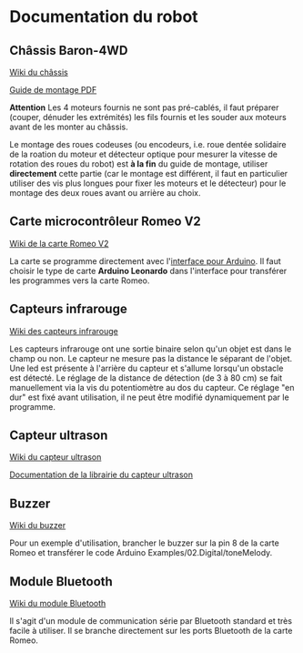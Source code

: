 Documentation du robot
=

Châssis Baron-4WD
-

[Wiki du châssis](http://www.dfrobot.com/wiki/index.php?title=NEW_A4WD_Mobile_Robot_with_encoder_%28SKU:ROB0025%29)

[Guide de montage PDF](http://www.dfrobot.com/image/data/ROB0025/ROB0025-Instruction%20Mannual%20V2.0.pdf)

**Attention**  Les 4 moteurs fournis ne sont pas pré-cablés, il faut préparer
  (couper, dénuder les extrémités) les fils fournis et les souder aux
  moteurs avant de les monter au châssis.

Le montage des roues codeuses (ou encodeurs, i.e. roue dentée
solidaire de la roation du moteur et détecteur optique pour mesurer la
vitesse de rotation des roues du robot) est **à la fin** du guide de montage,
utiliser **directement** cette partie (car le montage est différent,
il faut en particulier utiliser des vis plus longues pour fixer les moteurs et
le détecteur) pour le montage des deux roues avant
ou arrière au choix.

Carte microcontrôleur Romeo V2
-

[Wiki de la carte Romeo V2](http://www.dfrobot.com/wiki/index.php/Romeo_V2-All_in_one_Controller_%28R3%29_%28SKU:DFR0225%29)

La carte se programme directement avec l'[interface pour Arduino](http://arduino.cc/en/Main/Software). Il
faut choisir le type de carte **Arduino Leonardo** dans l'interface pour transférer les
programmes vers la carte Romeo.

Capteurs infrarouge
-

[Wiki des capteurs infrarouge](http://www.dfrobot.com/wiki/index.php?title=Adjustable_Infrared_Sensor_Switch_%28SKU:SEN0019%29)

Les capteurs infrarouge ont une sortie binaire selon qu'un objet est dans le champ ou
non. Le capteur ne mesure pas la distance le séparant de l'objet. Une led est présente à l'arrière du capteur et s'allume
lorsqu'un obstacle est détecté. Le réglage de la distance de détection
(de 3 à 80 cm) se fait manuellement via la vis du potentiomètre au dos
du capteur. Ce réglage "en dur" est fixé avant utilisation, il ne peut être
modifié dynamiquement par le programme.

Capteur ultrason
-

[Wiki du capteur ultrason](http://www.dfrobot.com/wiki/index.php?title=URM37_V3.2_Ultrasonic_Sensor_%28SKU:SEN0001%29)

[Documentation de la librairie du capteur ultrason](http://milesburton.com/URM37_Ultrasonic_Distance_Measurement_Library)

Buzzer
-

[Wiki du buzzer](http://www.dfrobot.com/wiki/index.php?title=Digital_Buzzer_Module_%28SKU:_DFR0032%29)

Pour un exemple d'utilisation, brancher le buzzer sur la pin 8 de la
carte Romeo et transférer le code Arduino
Examples/02.Digital/toneMelody.

Module Bluetooth
-

[Wiki du module Bluetooth](http://www.dfrobot.com/wiki/index.php?title=DF-BluetoothV3_Bluetooth_module_%28SKU:TEL0026%29)

Il s'agit d'un module de communication série par Bluetooth standard et
très facile à utiliser. Il se
branche directement sur les ports Bluetooth de la carte Romeo.
